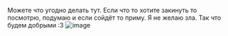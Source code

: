 Можете что угодно делать тут.
Если что то хотите закинуть то посмотрю, подумаю и если сойдёт то приму.
Я не желаю зла. Так что будем добрыми :3
![image](https://github.com/user-attachments/assets/aa063330-b243-4ba1-a720-bea228b774e9)
